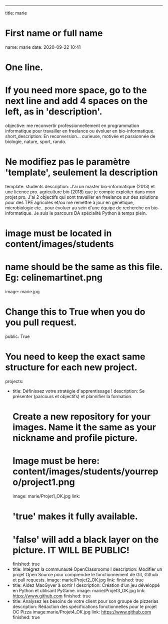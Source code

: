 ---

title: marie

# First name or full name
name: marie
date: 2020-09-22 10:41


# One line.
# If you need more space, go to the next line and add 4 spaces on the left, as in 'description'.
objective: me reconvertir professionnellement en programmation informatique pour travailler en freelance ou évoluer en bio-informatique. 
short_description: En reconversion... curieuse, motivée et passionnée de biologie, nature, sport, rando.


# Ne modifiez pas le paramètre 'template', seulement la description
template: students
description:
    J'ai un master bio-informatique (2013) et une licence pro. agriculture bio (2018)
    que je compte exploiter dans mon projet pro. J'ai 2 objectifs qui sont travailler en freelance
    sur des solutions pour des TPE agricoles et/ou me remettre à jour en génétique, microbiologie etc..
    pour évoluer au sein d'une équipe de recherche en bio-informatique.
    Je suis le parcours DA spécialité Python à temps plein.
# image must be located in content/images/students
# name should be the same as this file. Eg: celinemartinet.png
image: marie.jpg

# Change this to True when you do you pull request.
public: True


# You need to keep the exact same structure for each new project.
projects:
  - title: Définissez votre stratégie d'apprentissage !
    description: Se présenter (parcours et objectifs) et plannifier la formation.
    # Create a new repository for your images. Name it the same as your nickname and profile picture.
    # Image must be here: content/images/students/yourrepo/project1.png
    image: marie/Projet1_OK.jpg 
    link: 
    # 'true' makes it fully available.
    # 'false' will add a black layer on the picture. IT WILL BE PUBLIC!
    finished: true
  - title: Intégrez la communauté OpenClassrooms !
    description: Modifier un projet Open Source pour comprendre le fonctionnement de Git, Github et pull requests.
    image: marie/Projet2_OK.jpg
    link: 
    finished: true 
  - title: Aidez MacGyver à sortir !
    description: Création d’un jeu développé en Python et utilisant PyGame.
    image: marie/Projet3_OK.jpg
    link: https://www.github.com
    finished: true
  - title: Analysez les besoins de votre client pour son groupe de pizzerias
    description: Rédaction des spécifications fonctionnelles pour le projet OC Pizza
    image:marie/Projet4_OK.jpg
    link: https://www.github.com
    finished: true

